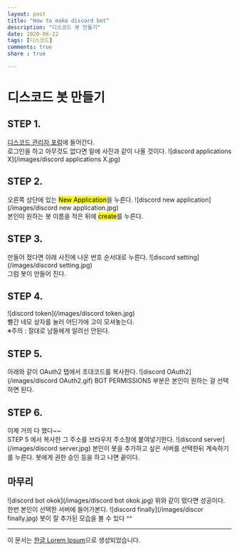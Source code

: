 ```yaml
---
layout: post
title: "How to make discord bot"
description: "디스코드 봇 만들기"
date: 2020-06-22
tags: [디스코드]
comments: true
share : true

---
```

# 디스코드 봇 만들기
## STEP 1.

[디스코드 관리자 포럼](https://discord.com/developers/applications)에 들어간다.<br>
로그인을 하고 아무것도 없다면 밑에 사진과 같이 나올 것이다.
![discord applications X](/images/discord applications X.jpg)

## STEP 2.

오른쪽 상단에 있는 <mark>New Application</mark>을 누른다.
![discord new application](/images/discord new application.jpg)<br>
본인이 원하는 봇 이름을 적은 뒤에 <mark>create</mark>를 누른다.

## STEP 3.

만들어 졌다면 아래 사진에 나온 번호 순서대로 누른다.
![discord setting](/images/discord setting.jpg)<br>
그럼 봇이 만들어 진다.

## STEP 4.
![discord token](/images/discord token.jpg)<br>
빨간 네모 상자를 눌러 어딘가에 고이 모셔놓는다.<br>
※주의 : 절대로 남들에게 알려선 안된다.

## STEP 5.
아래와 같이 OAuth2 탭에서 초대코드를 복사한다.
![discord OAuth2](/images/discord OAuth2.gif)
BOT PERMISSIONS 부분은 본인이 원하는 걸 선택하면 된다.

## STEP 6.
이제 거의 다 했다~~ <br>
STEP 5 에서 복사한 그 주소를 브라우저 주소창에 붙여넣기한다.
![discord server](/images/discord server.jpg)
본인이 봇을 추가하고 싶은 서버를 선택한뒤 계속하기를 누른다.
봇에게 권한 승인 등을 하고 나면 끝이다.

## 마무리
![discord bot okok](/images/discord bot okok.jpg)
위와 같이 떴다면 성공이다. <br>
한번 본인이 선택한 서버에 들어가본다.
![discord finally](/images/discor finally.jpg)
봇이 잘 추가된 모습을 볼 수 있다 ^^


--- 

이 문서는 [한글 Lorem Ipsum](http://guny.kr/stuff/klorem/)으로 생성되었습니다.
